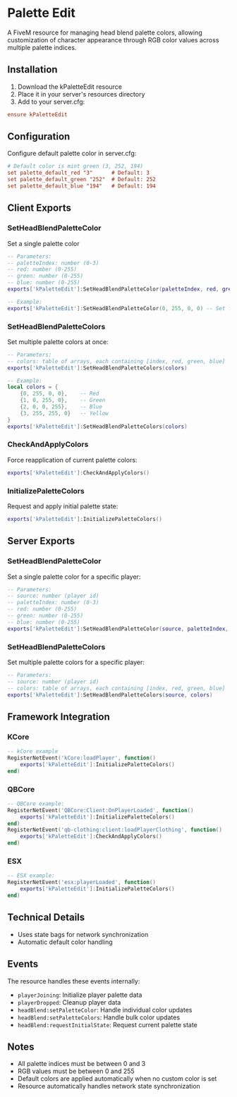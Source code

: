 # Palette Edit

A FiveM resource for managing head blend palette colors, allowing customization of character appearance through RGB color values across multiple palette indices.

## Installation

1. Download the kPaletteEdit resource
2. Place it in your server's resources directory
3. Add to your server.cfg:
```cfg
ensure kPaletteEdit
```
## Configuration

Configure default palette color in server.cfg:
```cfg
# Default color is mint green (3, 252, 194)
set palette_default_red "3"      # Default: 3
set palette_default_green "252"  # Default: 252
set palette_default_blue "194"   # Default: 194
```
## Client Exports
### SetHeadBlendPaletteColor
Set a single palette color

```lua
-- Parameters:
-- paletteIndex: number (0-3)
-- red: number (0-255)
-- green: number (0-255)
-- blue: number (0-255)
exports['kPaletteEdit']:SetHeadBlendPaletteColor(paletteIndex, red, green, blue)

-- Example:
exports['kPaletteEdit']:SetHeadBlendPaletteColor(0, 255, 0, 0) -- Set first palette to red
```
### SetHeadBlendPaletteColors
Set multiple palette colors at once:

```lua
-- Parameters:
-- colors: table of arrays, each containing [index, red, green, blue]
exports['kPaletteEdit']:SetHeadBlendPaletteColors(colors)

-- Example:
local colors = {
    {0, 255, 0, 0},    -- Red
    {1, 0, 255, 0},    -- Green
    {2, 0, 0, 255},    -- Blue
    {3, 255, 255, 0}   -- Yellow
}
exports['kPaletteEdit']:SetHeadBlendPaletteColors(colors)
```

### CheckAndApplyColors
Force reapplication of current palette colors:

```lua
exports['kPaletteEdit']:CheckAndApplyColors()
```
### InitializePaletteColors
Request and apply initial palette state:

```lua
exports['kPaletteEdit']:InitializePaletteColors()
```
## Server Exports
### SetHeadBlendPaletteColor
Set a single palette color for a specific player:

```lua
-- Parameters:
-- source: number (player id)
-- paletteIndex: number (0-3)
-- red: number (0-255)
-- green: number (0-255)
-- blue: number (0-255)
exports['kPaletteEdit']:SetHeadBlendPaletteColor(source, paletteIndex, red, green, blue)
```

### SetHeadBlendPaletteColors
Set multiple palette colors for a specific player:

```lua
-- Parameters:
-- source: number (player id)
-- colors: table of arrays, each containing [index, red, green, blue]
exports['kPaletteEdit']:SetHeadBlendPaletteColors(source, colors)
```

## Framework Integration

### KCore
```lua
-- kCore example
RegisterNetEvent('kCore:loadPlayer', function()
    exports['kPaletteEdit']:InitializePaletteColors()
end)
```
### QBCore
```lua
-- QBCore example:
RegisterNetEvent('QBCore:Client:OnPlayerLoaded', function()
    exports['kPaletteEdit']:InitializePaletteColors()
end)
RegisterNetEvent('qb-clothing:client:loadPlayerClothing', function()
    exports['kPaletteEdit']:CheckAndApplyColors()
end)
```

### ESX
```lua
-- ESX example:
RegisterNetEvent('esx:playerLoaded', function()
    exports['kPaletteEdit']:InitializePaletteColors()
end)
```

## Technical Details
- Uses state bags for network synchronization
- Automatic default color handling

## Events

The resource handles these events internally:
- `playerJoining`: Initialize player palette data
- `playerDropped`: Cleanup player data
- `headBlend:setPaletteColor`: Handle individual color updates
- `headBlend:setPaletteColors`: Handle bulk color updates
- `headBlend:requestInitialState`: Request current palette state

## Notes

- All palette indices must be between 0 and 3
- RGB values must be between 0 and 255
- Default colors are applied automatically when no custom color is set
- Resource automatically handles network state synchronization